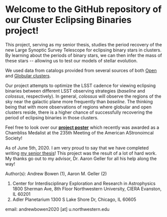 # Welcome to the GitHub repository of our Cluster Eclipsing Binaries project!

This project, serving as my senior thesis, studies the period recovery of the new Large Synoptic Survey Telescope
for eclipsing binary stars in clusters. By learning about the periods of binary stars, we can then infer the mass of these stars -- allowing us to test our models of stellar evolution.

We used data from catalogs provided from several sources of both [Open](https://www.google.com/search?client=safari&rls=en&q=webda+catalog&ie=UTF-8&oe=UTF-8) and [Globular clusters](http://physwww.mcmaster.ca/~harris/mwgc.dat). 

Our project attempts to optimize the LSST cadence for viewing eclipsing binaries between different LSST observing strategies (*baseline* and *colossus*, respectively). In general, *colossus* will observe the regions of the sky near the galactic plane more frequently than *baseline*. The thinking being that with more observations of regions where globular and open clusters reside, there is a higher chance of successfully recovering the period of eclipsing binaries in those clusters.

Feel free to look over our [**project poster**](https://northwestern.box.com/s/hxuq4fsl76aaxg3m4ctazmjnv6ru56jh) which recently was awarded as a Chambliss Medalist at the 235th Meeting of the American AStronoimcal Society!

As of June 5th, 2020. I am very proud to say that we have completed writing [my senior thesis](https://northwestern.box.com/s/grc92s1vm7qd80jffmnl5guppltlyemt)! This project was the result of a lot of hard work. My thanks go out to my advisor, Dr. Aaron Geller for all his help along the way!

Author(s): Andrew Bowen (1), Aaron M. Geller (2)
1. Center for Interdisciplinary Exploration and Research in Astrophysics
1800 Sherman Ave, 8th Floor 
Northwestern University, CIERA Evanston, IL 60201
2. Adler Planetarium
1300 S Lake Shore Dr, Chicago, IL 60605

email: andrewbowen2020 [at] u.northwestern.edu

